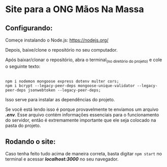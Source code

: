 # Site para a ONG Mãos Na Massa

## Configurando:
Começe instalando o Node.js:
https://nodejs.org/

Depois, baixe/clone o repositório no seu computador.

Após baixar/clonar o repositório, abra o terminal<sub>(no diretório do projeto)</sub> e cole o seguinte texto:<br/>
######
    npm i nodemon mongoose express dotenv multer cors;
    npm i bcrypt --legacy-peer-deps mongoose-unique-validator --legacy-peer-deps jsonwebtoken --legacy-peer-deps;
Isso serve para instalar as dependências do projeto.<br/>

Se você está lendo isso é porque provavelmente te enviamos um arquivo ***.env***. Esse arquivo contém informações essenciais para o funcionamento do servidor, então é extremamente importante que ele seja colocado na pasta do projeto.

## Rodando o site:
Caso tenha feito tudo acima de maneira correta, basta digitar `npm start` no terminal e acessar ***localhost:3000*** no seu navegador.
